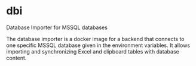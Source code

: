 # dbi
Database Importer for MSSQL databases

The database importer is a docker image for a backend that connects to one specific MSSQL database given in the environment variables. It allows importing and synchronizing Excel and clipboard tables with database content.

